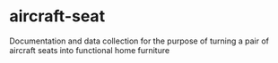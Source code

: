 # aircraft-seat
Documentation and data collection for the purpose of turning a pair of aircraft seats into functional home furniture
